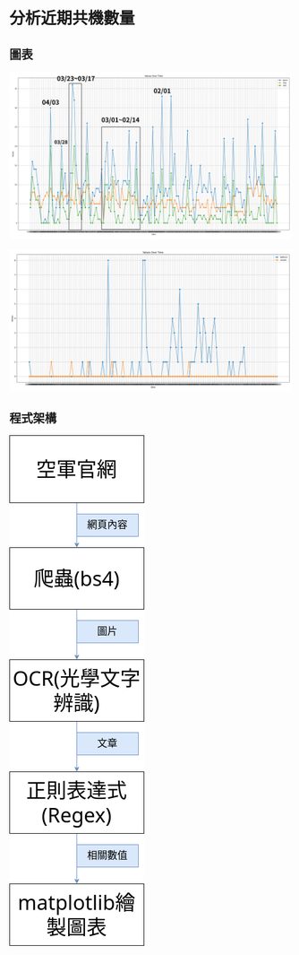 # 分析近期共機數量

## 圖表
![共機共艦](./Figure_1.png)

![探空氣球與火箭](./Figure_2.png)

## 程式架構
![程式架構](./structure.png)
